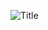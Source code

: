 ![Title](https://cloud.githubusercontent.com/assets/23067721/19836242/8c9597de-9ecc-11e6-9d08-698a0fa53c08.png)

